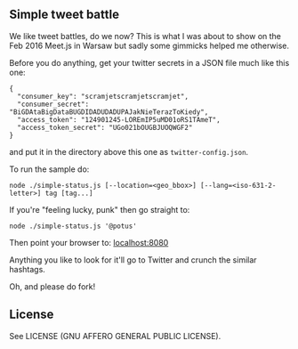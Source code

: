Simple tweet battle
---------------------

We like tweet battles, do we now? This is what I was about to show on the Feb 2016 Meet.js in Warsaw but sadly some
gimmicks helped me otherwise.

Before you do anything, get your twitter secrets in a JSON file much like this one:

    {
      "consumer_key": "scramjetscramjetscramjet",
      "consumer_secret": "BiGDAtaBigDataBUGDIDADUDADUPAJakNieTerazToKiedy",
      "access_token": "124901245-LOREmIP5uMD01oRS1TAmeT",
      "access_token_secret": "UGo021bOUGBJUOQWGF2"
    }

and put it in the directory above this one as `twitter-config.json`.

To run the sample do:

    node ./simple-status.js [--location=<geo_bbox>] [--lang=<iso-631-2-letter>] tag [tag...]

If you're "feeling lucky, punk" then go straight to:

    node ./simple-status.js '@potus'

Then point your browser to: [localhost:8080](http://localhost:8080)

Anything you like to look for it'll go to Twitter and crunch the similar hashtags.

Oh, and please do fork!

License
--------

See LICENSE (GNU AFFERO GENERAL PUBLIC LICENSE).
